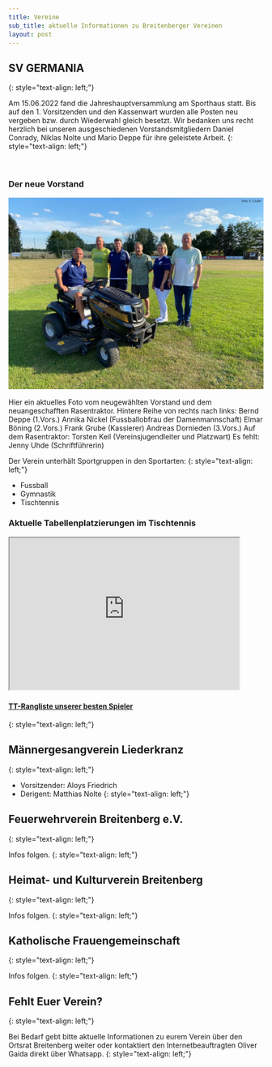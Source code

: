 ```yaml
---
title: Vereine
sub_title: aktuelle Informationen zu Breitenberger Vereinen
layout: post
---
```


## SV GERMANIA
{: style="text-align: left;"}

Am 15.06.2022 fand die Jahreshauptversammlung am Sporthaus statt. Bis auf den 1. Vorsitzenden und den Kassenwart wurden alle Posten neu vergeben bzw. durch Wiederwahl gleich besetzt. 
Wir bedanken uns recht herzlich bei unseren ausgeschiedenen Vorstandsmitgliedern Daniel Conrady, Niklas Nolte und Mario Deppe für ihre geleistete Arbeit.
{: style="text-align: left;"}

<section class="box special">
    <header class="major">
    </header>
    <h3>Der neue Vorstand</h3>
    <span class="image featured"><img src="images/SVGermania_Vorstand_2022.jpg" alt="" /></span>
    <p>Hier ein aktuelles Foto vom neugewählten Vorstand und dem neuangeschafften Rasentraktor.
    Hintere Reihe von rechts nach links:
    Bernd Deppe (1.Vors.) Annika Nickel (Fussballobfrau der Damenmannschaft) Elmar Böning (2.Vors.) Frank Grube (Kassierer) Andreas Dornieden (3.Vors.) Auf dem Rasentraktor: Torsten Keil (Vereinsjugendleiter und Platzwart)
    Es fehlt: Jenny Uhde (Schriftführerin)</p>
</section>

Der Verein unterhält Sportgruppen in den Sportarten:
{: style="text-align: left;"}

- Fussball
- Gymnastik
- Tischtennis 

### Aktuelle Tabellenplatzierungen im Tischtennis

<iframe src="https://www.mytischtennis.de/club-module/club/teams/clubNr/1080670/fedNickname/TTVN" height="300" width="90%"> </iframe> 
<br>
<h4><a href="https://www.mytischtennis.de/club-module/club/qttrlist/clubNr/1080670/fedNickname/TTVN">TT-Rangliste unserer besten Spieler</a></h4>

{: style="text-align: left;"}


## Männergesangverein Liederkranz
{: style="text-align: left;"}

- Vorsitzender: Aloys Friedrich
- Derigent: Matthias Nolte
{: style="text-align: left;"}

## Feuerwehrverein Breitenberg e.V.
{: style="text-align: left;"}

Infos folgen.
{: style="text-align: left;"}

## Heimat- und Kulturverein Breitenberg
{: style="text-align: left;"}

Infos folgen.
{: style="text-align: left;"}

## Katholische Frauengemeinschaft
{: style="text-align: left;"}

Infos folgen.
{: style="text-align: left;"}


## Fehlt Euer Verein?
{: style="text-align: left;"}

Bei Bedarf gebt bitte aktuelle Informationen zu eurem Verein über den Ortsrat Breitenberg weiter oder kontaktiert den Internetbeauftragten Oliver Gaida direkt über Whatsapp.
{: style="text-align: left;"}